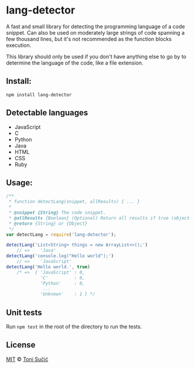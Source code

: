 lang-detector
=====
A fast and small library for detecting the programming language of a code snippet. Can also be used on moderately large strings of code spanning a few thousand lines, but it's not recommended as the function blocks execution.

This library should only be used if you don't have anything else to go by to determine the language of the code, like a file extension.

## Install:
```Shell
npm install lang-detector
```

## Detectable languages
* JavaScript
* C
* Python
* Java
* HTML
* CSS
* Ruby

## Usage:
```JavaScript
/**
 * function detectLang(snippet, allResults) { ... }
 *
 * @snippet {String} The code snippet.
 * @allResults {Boolean} (Optional) Return all results if true (object instead of string).
 * @return {String} or {Object}
 */
var detectLang = require('lang-detector');

detectLang('List<String> things = new ArrayList<>();')
    // =>    'Java'
detectLang('console.log("Hello world");')
    // =>    'JavaScript'
detectLang('Hello world.', true)
    /* =>  { 'JavaScript' : 0,
             'C'          : 0,
             'Python'     : 0,
              ...
             'Unknown'    : 1 } */

```

## Unit tests
Run `npm test` in the root of the directory to run the tests.

## License
<a href="https://tldrlegal.com/license/mit-license" target="_blank">MIT</a> © <a href="https://github.com/ts95/" target="_blank">Toni Sučić</a>